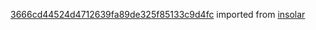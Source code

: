 [3666cd44524d4712639fa89de325f85133c9d4fc](https://github.com/insolar/insolar/commit/3666cd44524d4712639fa89de325f85133c9d4fc) imported from [insolar](https://github.com/insolar/insolar)
